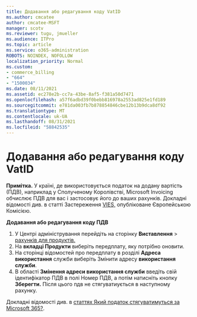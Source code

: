 ```yaml
---
title: Додавання або редагування коду VatID
ms.author: cmcatee
author: cmcatee-MSFT
manager: scotv
ms.reviewer: tugu, jmueller
ms.audience: ITPro
ms.topic: article
ms.service: o365-administration
ROBOTS: NOINDEX, NOFOLLOW
localization_priority: Normal
ms.custom:
- commerce_billing
- "664"
- "1500034"
ms.date: 08/11/2021
ms.assetid: ec278e2b-cc7a-43be-8af5-f381a50d7471
ms.openlocfilehash: a57f6adbd39f0bebb816978a2553ad825e1fd189
ms.sourcegitcommit: e781da003fb7b878854846cbe12b13b9dca8df92
ms.translationtype: MT
ms.contentlocale: uk-UA
ms.lasthandoff: 08/31/2021
ms.locfileid: "58842535"
---
```

# <a name="how-to-add-or-edit-a-vatid"></a>Додавання або редагування коду VatID

**Примітка.** У країні, де використовується податок на додану вартість (ПДВ), наприклад у Сполученому Королівстві, Microsoft Invoicing обчислює ПДВ для вас і застосовує його до ваших рахунків. Докладні відомості див. в статті Застереження [VIES,](https://go.microsoft.com/fwlink/p/?LinkID=841741) опубліковане Європейською Комісією.

**Додавання або редагування коду ПДВ**

1. У Центрі адміністрування перейдіть на сторінку **Виставлення** \> [рахунків для продуктів.](https://go.microsoft.com/fwlink/p/?linkid=842054)
2. На **вкладці Продукти** виберіть передплату, яку потрібно оновити.
3. На сторінці відомостей про передплату в розділі **Адреса використання** служби виберіть Змінити адресу **використання служби**.
4. В області **Змінення адреси використання служби** введіть свій  ідентифікатор ПДВ в полі Номер ПДВ, а потім натисніть кнопку **Зберегти.** Після цього пдв не стягуватиується в наступному рахунку.

Докладні відомості див. в [статтях Який податок стягуватимуться за Microsoft 365?](https://docs.microsoft.com/microsoft-365/commerce/billing-and-payments/tax-information#what-tax-will-i-be-charged).